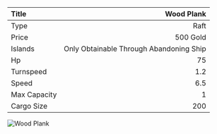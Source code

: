 |Title        | Wood Plank           
|:-|-:
|Type         | Raft                  
|Price        | 500 Gold    
|Islands      | Only Obtainable Through Abandoning Ship
|Hp           | 75
|Turnspeed    | 1.2
|Speed        | 6.5
|Max Capacity | 1
|Cargo Size   | 200

![Wood Plank](../assets/img/raft.png)